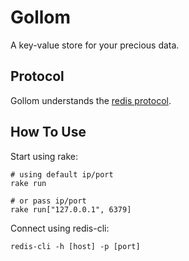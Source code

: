 # Gollom

A key-value store for your precious data.

## Protocol

Gollom understands the [redis protocol](http://redis.io/topics/protocol).

## How To Use

Start using rake:

    # using default ip/port
    rake run

    # or pass ip/port
    rake run["127.0.0.1", 6379]

Connect using redis-cli:

    redis-cli -h [host] -p [port]
